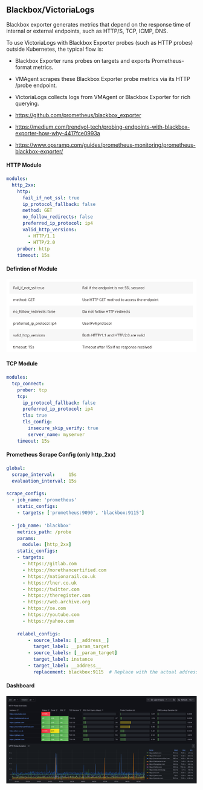 ## Blackbox/VictoriaLogs
Blackbox exporter generates metrics that depend on the response time of internal or external endpoints, such as HTTP/S, TCP, ICMP, DNS.

To use VictoriaLogs with Blackbox Exporter probes (such as HTTP probes) outside Kubernetes, the typical flow is:
  - Blackbox Exporter runs probes on targets and exports Prometheus-format metrics.
  - VMAgent scrapes these Blackbox Exporter probe metrics via its HTTP /probe endpoint.
  - VictoriaLogs collects logs from VMAgent or Blackbox Exporter for rich querying.

- https://github.com/prometheus/blackbox_exporter
- https://medium.com/trendyol-tech/probing-endpoints-with-blackbox-exporter-how-why-4417fce0993a
- https://www.opsramp.com/guides/prometheus-monitoring/prometheus-blackbox-exporter/
     
    

#### HTTP Module
```yaml
modules: 
  http_2xx: 
    http: 
      fail_if_not_ssl: true
      ip_protocol_fallback: false
      method: GET
      no_follow_redirects: false
      preferred_ip_protocol: ip4
      valid_http_versions: 
        - HTTP/1.1
        - HTTP/2.0
    prober: http
    timeout: 15s
```  
#### Defintion of Module
![screenshot](img/blackbox.png)


####  TCP Module
```yaml
modules: 
  tcp_connect: 
    prober: tcp
    tcp: 
      ip_protocol_fallback: false
      preferred_ip_protocol: ip4
      tls: true
      tls_config: 
        insecure_skip_verify: true
        server_name: myserver
    timeout: 15s
```

#### Prometheus Scrape Config  (only http_2xx)
```yaml
global:
  scrape_interval:     15s
  evaluation_interval: 15s

scrape_configs:
  - job_name: 'prometheus'
    static_configs:
    - targets: ['prometheus:9090', 'blackbox:9115']

  - job_name: 'blackbox'
    metrics_path: /probe
    params:
      module: [http_2xx]
    static_configs:
    - targets:
      - https://gitlab.com
      - https://morethancertified.com
      - https://nationarail.co.uk
      - https://lner.co.uk
      - https://twitter.com
      - https://theregister.com
      - https://web.archive.org
      - https://xe.com
      - https://youtube.com
      - https://yahoo.com

    relabel_configs:
        - source_labels: [__address__]
          target_label: __param_target
        - source_labels: [__param_target]
          target_label: instance
        - target_label: __address__
          replacement: blackbox:9115  # Replace with the actual address where Blackbox Exporter is running
```
#### Dashboard
![screenshot](img/metrics_gf.png)
